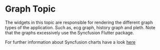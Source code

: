 # Graph Topic

The widgets in this topic are responsible for rendering the different graph types of the application.
Such as, ecg graph, history graph and pleth.
Note that the graphs excessively use the Syncfusion Flutter package.

For further information about Syncfusion charts have a look [here](https://pub.dev/packages/syncfusion_flutter_charts)
